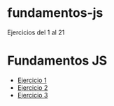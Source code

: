 # fundamentos-js
Ejercicios del 1 al 21

<h1>Fundamentos JS</h1>
<ul>
    <li><a href="ejercicio1/index.html" target="_blank">Ejercicio 1</a></li>
    <li><a href="ejercicio2/index.html" target="_blank">Ejercicio 2</a></li>
    <li><a href="ejercicio3/index.html" target="_blank">Ejercicio 3</a></li>
    <!-- y así con todos los ejercicios -->
</ul>

